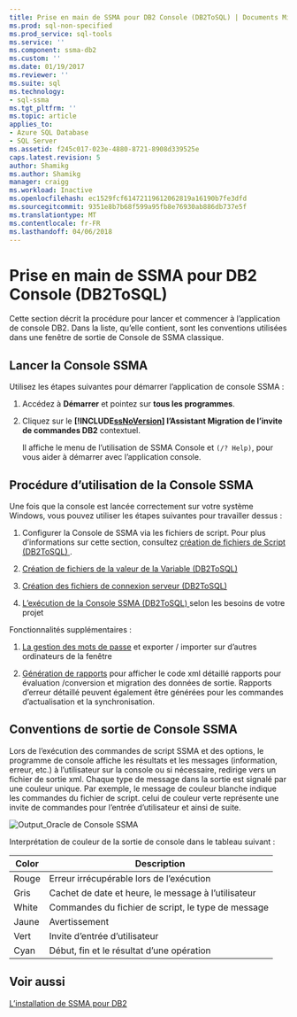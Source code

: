 ```yaml
---
title: Prise en main de SSMA pour DB2 Console (DB2ToSQL) | Documents Microsoft
ms.prod: sql-non-specified
ms.prod_service: sql-tools
ms.service: ''
ms.component: ssma-db2
ms.custom: ''
ms.date: 01/19/2017
ms.reviewer: ''
ms.suite: sql
ms.technology:
- sql-ssma
ms.tgt_pltfrm: ''
ms.topic: article
applies_to:
- Azure SQL Database
- SQL Server
ms.assetid: f245c017-023e-4880-8721-8908d339525e
caps.latest.revision: 5
author: Shamikg
ms.author: Shamikg
manager: craigg
ms.workload: Inactive
ms.openlocfilehash: ec1529fcf61472119612062819a16190b7fe3dfd
ms.sourcegitcommit: 9351e8b7b68f599a95fb8e76930ab886db737e5f
ms.translationtype: MT
ms.contentlocale: fr-FR
ms.lasthandoff: 04/06/2018
---
```

# <a name="getting-started-with-ssma--for-db2-console-db2tosql"></a>Prise en main de SSMA pour DB2 Console (DB2ToSQL)
Cette section décrit la procédure pour lancer et commencer à l’application de console DB2. Dans la liste, qu’elle contient, sont les conventions utilisées dans une fenêtre de sortie de Console de SSMA classique.  
  
## <a name="launching-ssma-console"></a>Lancer la Console SSMA  
Utilisez les étapes suivantes pour démarrer l’application de console SSMA :  
  
1.  Accédez à **Démarrer** et pointez sur **tous les programmes**.  
  
2.  Cliquez sur le  **[!INCLUDE[ssNoVersion](../../includes/ssnoversion_md.md)] l’Assistant Migration de l’invite de commandes DB2** contextuel.  
  
    Il affiche le menu de l’utilisation de SSMA Console et `(/? Help)`, pour vous aider à démarrer avec l’application console.  
  
## <a name="procedure-for-using-the-ssma-console"></a>Procédure d’utilisation de la Console SSMA  
Une fois que la console est lancée correctement sur votre système Windows, vous pouvez utiliser les étapes suivantes pour travailler dessus :  
  
1.  Configurer la Console de SSMA via les fichiers de script. Pour plus d’informations sur cette section, consultez [création de fichiers de Script &#40;DB2ToSQL&#41; ](../../ssma/db2/creating-script-files-db2tosql.md) .  
  
2.  [Création de fichiers de la valeur de la Variable &#40;DB2ToSQL&#41;](../../ssma/db2/creating-variable-value-files-db2tosql.md)  
  
3.  [Création des fichiers de connexion serveur &#40;DB2ToSQL&#41;](../../ssma/db2/creating-the-server-connection-files-db2tosql.md)  
  
4.  [L’exécution de la Console SSMA &#40;DB2ToSQL&#41; ](../../ssma/db2/executing-the-ssma-console-db2tosql.md) selon les besoins de votre projet  
  
Fonctionnalités supplémentaires :  
  
1.  [La gestion des mots de passe](http://msdn.microsoft.com/en-us/56d546e3-8747-4169-aace-693302667e94) et exporter / importer sur d’autres ordinateurs de la fenêtre  
  
2.  [Génération de rapports](http://msdn.microsoft.com/en-us/69ef5fd9-190d-4c58-8199-b3f77d5e1883) pour afficher le code xml détaillé rapports pour évaluation /conversion et migration des données de sortie. Rapports d’erreur détaillé peuvent également être générées pour les commandes d’actualisation et la synchronisation.  
  
## <a name="ssma-console-output-conventions"></a>Conventions de sortie de Console SSMA  
Lors de l’exécution des commandes de script SSMA et des options, le programme de console affiche les résultats et les messages (information, erreur, etc.) à l’utilisateur sur la console ou si nécessaire, redirige vers un fichier de sortie xml. Chaque type de message dans la sortie est signalé par une couleur unique. Par exemple, le message de couleur blanche indique les commandes du fichier de script. celui de couleur verte représente une invite de commandes pour l’entrée d’utilisateur et ainsi de suite.  
  
![Output_Oracle de Console SSMA](../../ssma/db2/media/ssmaconsoleoutput_oracle.jpg "Output_Oracle de Console SSMA")  
  
Interprétation de couleur de la sortie de console dans le tableau suivant :  
  
|Color| Description|  
|---------|---------------|  
|Rouge|Erreur irrécupérable lors de l’exécution|  
|Gris|Cachet de date et heure, le message à l’utilisateur|  
|White|Commandes du fichier de script, le type de message|  
|Jaune|Avertissement|  
|Vert|Invite d’entrée d’utilisateur|  
|Cyan|Début, fin et le résultat d’une opération|  
  
## <a name="see-also"></a>Voir aussi  
[L’installation de SSMA pour DB2](http://msdn.microsoft.com/en-us/79fbe8ea-471b-407a-be2a-4100d9b57c61)  
  
